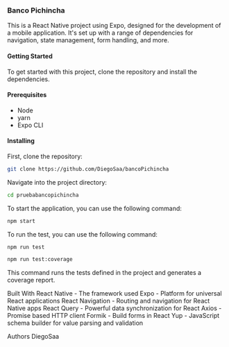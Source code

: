### Banco Pichincha

This is a React Native project using Expo, designed for the development of a mobile application. It's set up with a range of dependencies for navigation, state management, form handling, and more.

#### Getting Started

To get started with this project, clone the repository and install the dependencies.

#### Prerequisites

- Node
- yarn
- Expo CLI

#### Installing

First, clone the repository:

```bash
git clone https://github.com/DiegoSaa/bancoPichincha
```

Navigate into the project directory:

```bash
cd pruebabancopichincha
```

To start the application, you can use the following command:

```bash
npm start
```

To run the test, you can use the following command:

```bash
npm run test
```

```bash
npm run test:coverage
```

This command runs the tests defined in the project and generates a coverage report.

Built With
React Native - The framework used
Expo - Platform for universal React applications
React Navigation - Routing and navigation for React Native apps
React Query - Powerful data synchronization for React
Axios - Promise based HTTP client
Formik - Build forms in React
Yup - JavaScript schema builder for value parsing and validation

Authors
DiegoSaa
